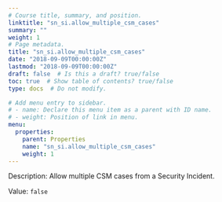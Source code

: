 ```yaml
---
# Course title, summary, and position.
linktitle: "sn_si.allow_multiple_csm_cases"
summary: ""
weight: 1
# Page metadata.
title: "sn_si.allow_multiple_csm_cases"
date: "2018-09-09T00:00:00Z"
lastmod: "2018-09-09T00:00:00Z"
draft: false  # Is this a draft? true/false
toc: true  # Show table of contents? true/false
type: docs  # Do not modify.

# Add menu entry to sidebar.
# - name: Declare this menu item as a parent with ID name.
# - weight: Position of link in menu.
menu:
  properties:
    parent: Properties
    name: "sn_si.allow_multiple_csm_cases"
    weight: 1
---
```


Description: Allow multiple CSM cases from a Security Incident.


Value: `false`
